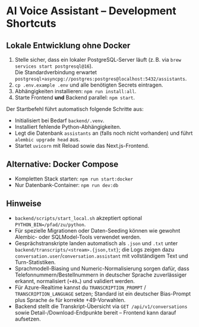 AI Voice Assistant – Development Shortcuts
=========================================

Lokale Entwicklung ohne Docker
------------------------------

1. Stelle sicher, dass ein lokaler PostgreSQL‐Server läuft (z. B. via `brew services start postgresql@16`).  
   Die Standardverbindung erwartet `postgresql+asyncpg://postgres:postgres@localhost:5432/assistants`.
2. `cp .env.example .env` und alle benötigten Secrets eintragen.
3. Abhängigkeiten installieren: `npm run install:all`.
4. Starte Frontend **und** Backend parallel: `npm start`.

Der Startbefehl führt automatisch folgende Schritte aus:

- Initialisiert bei Bedarf `backend/.venv`.
- Installiert fehlende Python-Abhängigkeiten.
- Legt die Datenbank `assistants` an (falls noch nicht vorhanden) und führt `alembic upgrade head` aus.
- Startet `uvicorn` mit Reload sowie das Next.js-Frontend.

Alternative: Docker Compose
---------------------------

- Kompletten Stack starten: `npm run start:docker`
- Nur Datenbank-Container: `npm run dev:db`

Hinweise
--------

- `backend/scripts/start_local.sh` akzeptiert optional `PYTHON_BIN=/pfad/zu/python`.
- Für spezielle Migrationen oder Daten-Seeding können wie gewohnt Alembic- oder SQLModel-Tools verwendet werden.
- Gesprächstranskripte landen automatisch als `.json` und `.txt` unter `backend/transcripts/<stream>.{json,txt}`; die Logs zeigen dazu `conversation.user`/`conversation.assistant` mit vollständigem Text und Turn-Statistiken.
- Sprachmodell-Biasing und Numeric-Normalisierung sorgen dafür, dass Telefonnummern/Bestellnummern in deutscher Sprache zuverlässiger erkannt, normalisiert (`+49…`) und validiert werden.
- Für Azure-Realtime kannst du `TRANSCRIPTION_PROMPT` / `TRANSCRIPTION_LANGUAGE` setzen; Standard ist ein deutscher Bias-Prompt plus Sprache `de` für korrekte +49-Vorwahlen.
- Backend stellt die Transkript-Übersicht via `GET /api/v1/conversations` sowie Detail-/Download-Endpunkte bereit – Frontend kann darauf aufsetzen.
